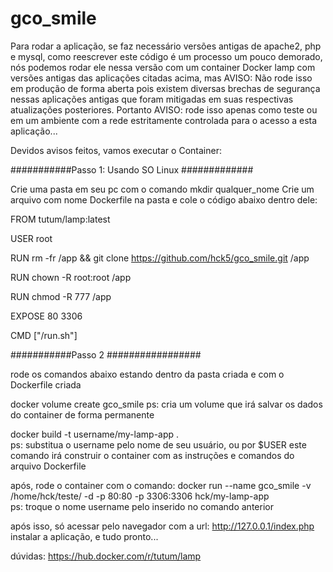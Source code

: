 # gco_smile

Para rodar a aplicação, se faz necessário versões antigas de apache2, php e mysql, 
como reescrever este código é um processo um pouco demorado,
nós podemos rodar ele nessa versão com um container Docker lamp 
com versões antigas das aplicações citadas acima, mas AVISO:
Não rode isso em produção de forma aberta pois existem diversas brechas 
de segurança nessas aplicações antigas que foram mitigadas em suas respectivas 
atualizações posteriores.
Portanto AVISO: rode isso apenas como teste ou em um ambiente com a rede estritamente 
controlada para o acesso a esta aplicação...

Devidos avisos feitos, vamos executar o Container:

###########Passo 1: Usando SO Linux #############

Crie uma pasta em seu pc com o comando mkdir qualquer_nome
Crie um arquivo com nome Dockerfile na pasta e cole o código abaixo dentro dele:

FROM tutum/lamp:latest

USER root

RUN rm -fr /app && git clone https://github.com/hck5/gco_smile.git /app

RUN chown -R root:root /app

RUN chmod -R 777 /app

EXPOSE 80 3306

CMD ["/run.sh"]



###########Passo 2 #################

rode os comandos abaixo estando dentro da pasta criada e com o Dockerfile criada

docker volume create gco_smile 
ps: cria um volume que irá salvar os dados do container de forma permanente


docker build -t username/my-lamp-app .             
ps: substitua o username pelo nome de seu usuário, ou por $USER
este comando irá construir o container com as instruções e comandos do arquivo Dockerfile

após, rode o container com o comando:
docker run --name gco_smile -v /home/hck/teste/ -d -p 80:80 -p 3306:3306 hck/my-lamp-app     
ps: troque o nome username pelo inserido no comando anterior                 

após isso, só acessar pelo navegador com a url:   http://127.0.0.1/index.php
instalar a aplicação, e tudo pronto...



dúvidas: https://hub.docker.com/r/tutum/lamp
